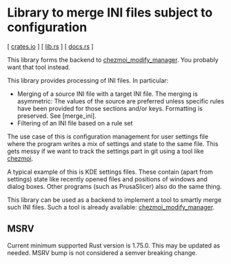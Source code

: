 # Library to merge INI files subject to configuration

[ [crates.io] ] [ [lib.rs] ] [ [docs.rs] ]

This library forms the backend to [chezmoi_modify_manager]. You probably
want that tool instead.

This library provides processing of INI files. In particular:

* Merging of a source INI file with a target INI file.
  The merging is asymmetric: The values of the source are preferred unless
  specific rules have been provided for those sections and/or keys.
  Formatting is preserved. See [merge_ini].
* Filtering of an INI file based on a rule set

The use case of this is configuration management for user settings file where
the program writes a mix of settings and state to the same file. This gets
messy if we want to track the settings part in git using a tool like [chezmoi].

A typical example of this is KDE settings files. These contain (apart from
settings) state like recently opened files and positions of windows and dialog
boxes. Other programs (such as PrusaSlicer) also do the same thing.

This library can be used as a backend to implement a tool to smartly merge
such INI files. Such a tool is already available: [chezmoi_modify_manager].

## MSRV

Current minimum supported Rust version is 1.75.0. This may be updated as
needed. MSRV bump is not considered a semver breaking change.

[chezmoi_modify_manager]: https://github.com/VorpalBlade/chezmoi_modify_manager
[chezmoi]: https://www.chezmoi.io/
[crates.io]: https://crates.io/crates/ini-merge
[docs.rs]: https://docs.rs/ini-merge
[lib.rs]: https://lib.rs/crates/ini-merge
